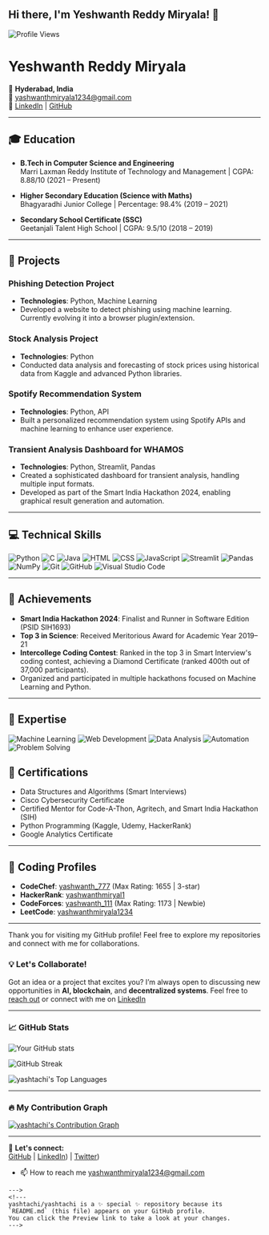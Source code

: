 
## Hi there, I'm Yeshwanth Reddy Miryala! 👋

![Profile Views](https://komarev.com/ghpvc/?username=yashtachi&color=blue&style=flat-square)

# Yeshwanth Reddy Miryala

📍 **Hyderabad, India**  
📧 [yashwanthmiryala1234@gmail.com](mailto:yashwanthmiryala1234@gmail.com)  
🔗 [LinkedIn](http://www.linkedin.com/in/yeshwanth-reddy-miryala-a39b51273) | [GitHub](https://github.com/yashtachi)

---

## 🎓 Education

- **B.Tech in Computer Science and Engineering**  
  Marri Laxman Reddy Institute of Technology and Management | CGPA: 8.88/10 (2021 – Present)

- **Higher Secondary Education (Science with Maths)**  
  Bhagyaradhi Junior College | Percentage: 98.4% (2019 – 2021)

- **Secondary School Certificate (SSC)**  
  Geetanjali Talent High School | CGPA: 9.5/10 (2018 – 2019)

---

## 🚀 Projects

### **Phishing Detection Project**
- **Technologies**: Python, Machine Learning  
- Developed a website to detect phishing using machine learning. Currently evolving it into a browser plugin/extension.

### **Stock Analysis Project**
- **Technologies**: Python  
- Conducted data analysis and forecasting of stock prices using historical data from Kaggle and advanced Python libraries.

### **Spotify Recommendation System**
- **Technologies**: Python, API  
- Built a personalized recommendation system using Spotify APIs and machine learning to enhance user experience.

### **Transient Analysis Dashboard for WHAMOS**
- **Technologies**: Python, Streamlit, Pandas  
- Created a sophisticated dashboard for transient analysis, handling multiple input formats.  
- Developed as part of the Smart India Hackathon 2024, enabling graphical result generation and automation.

---

## 💻 Technical Skills

![Python](https://img.shields.io/badge/Python-3776AB?style=for-the-badge&logo=python&logoColor=white)
![C](https://img.shields.io/badge/C-A8B9CC?style=for-the-badge&logo=c&logoColor=black)
![Java](https://img.shields.io/badge/Java-007396?style=for-the-badge&logo=java&logoColor=white)
![HTML](https://img.shields.io/badge/HTML-E34F26?style=for-the-badge&logo=html5&logoColor=white)
![CSS](https://img.shields.io/badge/CSS-1572B6?style=for-the-badge&logo=css3&logoColor=white)
![JavaScript](https://img.shields.io/badge/JavaScript-F7DF1E?style=for-the-badge&logo=javascript&logoColor=black)
![Streamlit](https://img.shields.io/badge/Streamlit-FF4B4B?style=for-the-badge&logo=streamlit&logoColor=white)
![Pandas](https://img.shields.io/badge/Pandas-150458?style=for-the-badge&logo=pandas&logoColor=white)
![NumPy](https://img.shields.io/badge/NumPy-013243?style=for-the-badge&logo=numpy&logoColor=white)
![Git](https://img.shields.io/badge/Git-F05032?style=for-the-badge&logo=git&logoColor=white)
![GitHub](https://img.shields.io/badge/GitHub-181717?style=for-the-badge&logo=github&logoColor=white)
![Visual Studio Code](https://img.shields.io/badge/VS_Code-0078D4?style=for-the-badge&logo=visualstudiocode&logoColor=white)

---

## 🌟 Achievements

- **Smart India Hackathon 2024**: Finalist and Runner in Software Edition (PSID SIH1693)  
- **Top 3 in Science**: Received Meritorious Award for Academic Year 2019–21  
- **Intercollege Coding Contest**: Ranked in the top 3 in Smart Interview's coding contest, achieving a Diamond Certificate (ranked 400th out of 37,000 participants).  
- Organized and participated in multiple hackathons focused on Machine Learning and Python.  

---
## 🌟 Expertise

![Machine Learning](https://img.shields.io/badge/Machine%20Learning-FF6F00?style=for-the-badge&logo=python&logoColor=white)
![Web Development](https://img.shields.io/badge/Web%20Development-4CAF50?style=for-the-badge&logo=html5&logoColor=white)
![Data Analysis](https://img.shields.io/badge/Data%20Analysis-0288D1?style=for-the-badge&logo=pandas&logoColor=white)
![Automation](https://img.shields.io/badge/Automation-9C27B0?style=for-the-badge&logo=python&logoColor=white)
![Problem Solving](https://img.shields.io/badge/Problem%20Solving-FF5722?style=for-the-badge&logo=codeforces&logoColor=white)

## 📜 Certifications

- Data Structures and Algorithms (Smart Interviews)  
- Cisco Cybersecurity Certificate  
- Certified Mentor for Code-A-Thon, Agritech, and Smart India Hackathon (SIH)  
- Python Programming (Kaggle, Udemy, HackerRank)  
- Google Analytics Certificate  

---

## 🔗 Coding Profiles

- **CodeChef**: [yashwanth_777](https://www.codechef.com/users/yashwanth_777) (Max Rating: 1655 | 3-star)  
- **HackerRank**: [yashwanthmiryal1](https://www.hackerrank.com/profile/yashwanthmiryal1)  
- **CodeForces**: [yashwanth_111](https://codeforces.com/profile/yashwanth_111) (Max Rating: 1173 | Newbie)  
- **LeetCode**: [yashwanthmiryala1234](https://leetcode.com/yashwanthmiryala1234/)  

---

Thank you for visiting my GitHub profile! Feel free to explore my repositories and connect with me for collaborations.
### 💡 Let's Collaborate!

Got an idea or a project that excites you? I’m always open to discussing new opportunities in **AI, blockchain**, and **decentralized systems**. Feel free to [reach out](mailto:your.email@example.com) or connect with me on [LinkedIn](https://www.linkedin.com/in/yeshwanth-reddy-miryala-a39b51273)

---

### 📈 GitHub Stats

![Your GitHub stats](https://github-readme-stats.vercel.app/api?username=yashtachi&show_icons=true&theme=radical)

![GitHub Streak](https://github-readme-streak-stats.herokuapp.com/?user=yashtachi&theme=radical)

![yashtachi's Top Languages](https://github-readme-stats.vercel.app/api/top-langs/?username=yashtachi&theme=radical&layout=compact)

---

### 🔥 My Contribution Graph

[![yashtachi's Contribution Graph](https://github-readme-activity-graph.cyclic.app/graph?username=yashtachi&theme=react-dark)](https://github.com/yashtachi)

---

🔗 **Let's connect:**  
[GitHub](https://github.com/yashtachi) | [LinkedIn](https://www.linkedin.com/in/yeshwanth-reddy-miryala-a39b51273)) | [Twitter](https://x.com/TechYesh))

- 📫 How to reach me yashwanthmiryala1234@gmail.com

```
--->
<!---
yashtachi/yashtachi is a ✨ special ✨ repository because its `README.md` (this file) appears on your GitHub profile.
You can click the Preview link to take a look at your changes.
--->
